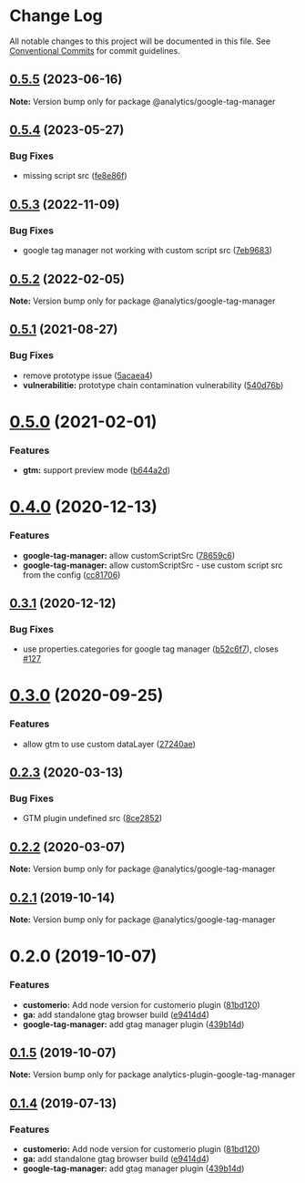 # Change Log

All notable changes to this project will be documented in this file.
See [Conventional Commits](https://conventionalcommits.org) for commit guidelines.

## [0.5.5](https://github.com/DavidWells/analytics/compare/@analytics/google-tag-manager@0.5.4...@analytics/google-tag-manager@0.5.5) (2023-06-16)

**Note:** Version bump only for package @analytics/google-tag-manager





## [0.5.4](https://github.com/DavidWells/analytics/compare/@analytics/google-tag-manager@0.5.3...@analytics/google-tag-manager@0.5.4) (2023-05-27)


### Bug Fixes

* missing script src ([fe8e86f](https://github.com/DavidWells/analytics/commit/fe8e86f0b441d1908a07368ccc3a3f2f6c9ae1ee))





## [0.5.3](https://github.com/DavidWells/analytics/compare/@analytics/google-tag-manager@0.5.2...@analytics/google-tag-manager@0.5.3) (2022-11-09)


### Bug Fixes

* google tag manager not working with custom script src ([7eb9683](https://github.com/DavidWells/analytics/commit/7eb96834b9d3fec8f06ebda72bd04e1986018e96))





## [0.5.2](https://github.com/DavidWells/analytics/compare/@analytics/google-tag-manager@0.5.1...@analytics/google-tag-manager@0.5.2) (2022-02-05)

**Note:** Version bump only for package @analytics/google-tag-manager





## [0.5.1](https://github.com/DavidWells/analytics/compare/@analytics/google-tag-manager@0.5.0...@analytics/google-tag-manager@0.5.1) (2021-08-27)


### Bug Fixes

* remove prototype issue ([5acaea4](https://github.com/DavidWells/analytics/commit/5acaea4))
* **vulnerabilitie:** prototype chain contamination vulnerability ([540d76b](https://github.com/DavidWells/analytics/commit/540d76b))





# [0.5.0](https://github.com/DavidWells/analytics/compare/@analytics/google-tag-manager@0.4.0...@analytics/google-tag-manager@0.5.0) (2021-02-01)


### Features

* **gtm:** support preview mode ([b644a2d](https://github.com/DavidWells/analytics/commit/b644a2d))





# [0.4.0](https://github.com/DavidWells/analytics/compare/@analytics/google-tag-manager@0.3.1...@analytics/google-tag-manager@0.4.0) (2020-12-13)


### Features

* **google-tag-manager:** allow customScriptSrc ([78659c6](https://github.com/DavidWells/analytics/commit/78659c6))
* **google-tag-manager:** allow customScriptSrc - use custom script src from the config ([cc81706](https://github.com/DavidWells/analytics/commit/cc81706))





## [0.3.1](https://github.com/DavidWells/analytics/compare/@analytics/google-tag-manager@0.3.0...@analytics/google-tag-manager@0.3.1) (2020-12-12)


### Bug Fixes

* use properties.categories for google tag manager ([b52c6f7](https://github.com/DavidWells/analytics/commit/b52c6f7)), closes [#127](https://github.com/DavidWells/analytics/issues/127)





# [0.3.0](https://github.com/DavidWells/analytics/compare/@analytics/google-tag-manager@0.2.3...@analytics/google-tag-manager@0.3.0) (2020-09-25)


### Features

* allow gtm to use custom dataLayer ([27240ae](https://github.com/DavidWells/analytics/commit/27240ae))





## [0.2.3](https://github.com/DavidWells/analytics/compare/@analytics/google-tag-manager@0.2.2...@analytics/google-tag-manager@0.2.3) (2020-03-13)


### Bug Fixes

* GTM plugin undefined src ([8ce2852](https://github.com/DavidWells/analytics/commit/8ce2852))





## [0.2.2](https://github.com/DavidWells/analytics/compare/@analytics/google-tag-manager@0.2.1...@analytics/google-tag-manager@0.2.2) (2020-03-07)

**Note:** Version bump only for package @analytics/google-tag-manager





## [0.2.1](https://github.com/DavidWells/analytics/compare/@analytics/google-tag-manager@0.2.0...@analytics/google-tag-manager@0.2.1) (2019-10-14)

**Note:** Version bump only for package @analytics/google-tag-manager





# 0.2.0 (2019-10-07)


### Features

* **customerio:** Add node version for customerio plugin ([81bd120](https://github.com/DavidWells/analytics/commit/81bd120))
* **ga:** add standalone gtag browser build ([e9414d4](https://github.com/DavidWells/analytics/commit/e9414d4))
* **google-tag-manager:** add gtag manager plugin ([439b14d](https://github.com/DavidWells/analytics/commit/439b14d))





## [0.1.5](https://github.com/DavidWells/analytics/compare/analytics-plugin-google-tag-manager@0.1.4...analytics-plugin-google-tag-manager@0.1.5) (2019-10-07)

**Note:** Version bump only for package analytics-plugin-google-tag-manager





## [0.1.4](https://github.com/DavidWells/analytics/compare/analytics-plugin-google-tag-manager@0.1.4...analytics-plugin-google-tag-manager@0.1.4) (2019-07-13)


### Features

* **customerio:** Add node version for customerio plugin ([81bd120](https://github.com/DavidWells/analytics/commit/81bd120))
* **ga:** add standalone gtag browser build ([e9414d4](https://github.com/DavidWells/analytics/commit/e9414d4))
* **google-tag-manager:** add gtag manager plugin ([439b14d](https://github.com/DavidWells/analytics/commit/439b14d))
